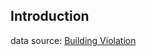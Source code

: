 ## Introduction
data source: [Building Violation](https://data.cityofchicago.org/Buildings/Building-Violations/22u3-xenr)